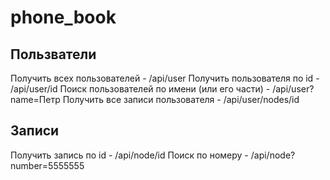 # phone_book

Пользватели
------------------------------------------------------
Получить всех пользователей -       /api/user
Получить пользователя по id -       /api/user/id
Поиск пользователей по имени (или его части) - /api/user?name=Петр
Получить все записи пользователя -  /api/user/nodes/id

Записи
------------------------------------------------------
Получить запись по id - /api/node/id
Поиск по номеру       - /api/node?number=5555555
